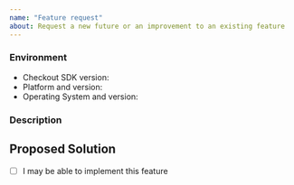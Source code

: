 ```yaml
---
name: "Feature request"
about: Request a new future or an improvement to an existing feature
---
```


<!--- Provide a title with a general summary of the feature  -->

### Environment
<!--- Include the following details: -->
* Checkout SDK version:
* Platform and version:
* Operating System and version:

### Description
<!--- Provide a clear and concise description of what can be implemented -->

## Proposed Solution
<!--- Provide suggestions on how to implement the requested feature (optional) -->
<!--- Feel free to suggest any alternative solutions or features you've considered -->

- [ ] I may be able to implement this feature
